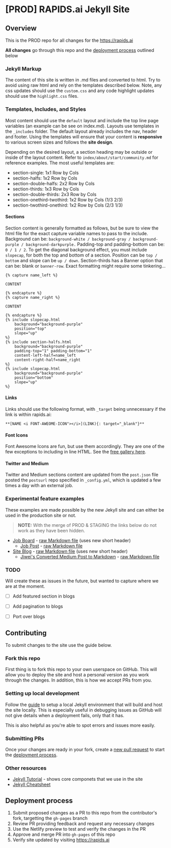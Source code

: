 # [PROD] RAPIDS.ai Jekyll Site

## Overview

This is the PROD repo for all changes for the https://rapids.ai

**All changes** go through this repo and the [deployment process](#deployment-process) outlined below

### Jekyll Markup

The content of this site is written in .md files and converted to html. Try to avoid using raw html and rely on the templates described below. Note, any css updates should use the `custom.css` and any code highlight updates should use the `highlight.css` files. 

### Templates, Includes, and Styles

Most content should use the `default` layout and include the top line page variables (an example can be see on index.md). Layouts use templates in the `_includes` folder. The default layout already includes the nav, header and footer. Using the templates will ensure that your content is **responsive** to various screen sizes and follows the **site design**.

Depending on the desired layout, a section heading may be outside or inside of the layout content. Refer to `index/about/start/community.md` for reference examples. The most useful templates are:

* section-single: 1x1 Row by Cols
* section-halfs: 1x2 Row by Cols
* section-double-halfs: 2x2 Row by Cols
* section-thirds: 1x3 Row by Cols
* section-double-thirds: 2x3 Row by Cols
* section-onethird-twothird: 1x2 Row by Cols (1/3 2/3)
* section-twothird-onethird: 1x2 Row by Cols (2/3 1/3)

#### Sections
Section content is generally formatted as follows, but be sure to view the html file for the exact capture variable names to pass to the include. Background can be: `background-white / background-gray / background-purple / background-darkpurple.` Padding-top and padding-bottom can be: `0 / 1 / 2`. To get the diagonal background effect, you must include `slopecap`, for both the top and bottom of a section. Position can be `top / bottom` and slope can be `up / down`. Section-thirds has a Banner option that can be: blank or `banner-row`. Exact formatting might require some tinkering...

```
{% capture name_left %}

CONTENT

{% endcapture %}
{% capture name_right %}

CONTENT

{% endcapture %}
{% include slopecap.html 
    background="background-purple" 
    position="top" 
    slope="up" 
%}
{% include section-halfs.html 
    background="background-purple" 
    padding-top="1" padding-bottom="1" 
    content-left-half=name_left 
    content-right-half=name_right 
%} 
{% include slopecap.html 
    background="background-purple" 
    position="bottom" 
    slope="up" 
%}

```
#### Links
Links should use the following format, with `_target` being unnecessary if the link is within rapids.ai: 
```
**[NAME <i FONT-AWEOME-ICON"></i>](LINK){: target="_blank"}**
```

#### Font Icons
Font Awesome Icons are fun, but use them accordingly. They are one of the few exceptions to including in line HTML. See the [free gallery here](https://fontawesome.com/icons?d=gallery&m=free).

#### Twitter and Medium 
Twitter and Medium sections content are updated from the `post.json` file posted the `postsurl` repo specified in `_config.yml`, which is updated a few times a day with an external job. 


### Experimental feature examples

These examples are made possible by the new Jekyll site and can either be used in the production site or not.

>**NOTE:** With the merge of PROD & STAGING the links below do not work as they have been hidden.

- [Job Board](https://rapidsai.github.io/rapids.ai/jobs.html) - [raw Markdown file](/jobs.md) (uses new short header)
  - [Job Post](https://rapidsai.github.io/rapids.ai/job/2019/01/01/c-developers.html) - [raw Markdown file](/_posts/2019-01-01-c-developers.md)
- [Site Blog](https://rapidsai.github.io/rapids.ai/blog.html) - [raw Markdown file](/blog.md) (uses new short header)
  - [Jiwei's Converted Medium Post to Markdown](https://rapidsai.github.io/rapids.ai/blog/2019/01/15/make-sense-of-the-universe-with-rapids-ai.html) - [raw Markdown file](/_posts/2019-01-15-make-sense-of-the-universe-with-rapids-ai.md)

### TODO

Will create these as issues in the future, but wanted to capture where we are at the moment.

- [ ] Add featured section in blogs
- [ ] Add pagination to blogs
- [ ] Port over blogs


## Contributing

To submit changes to the site use the guide below.

### Fork this repo

First thing is to fork this repo to your own userspace on GitHub. This will allow you to deploy the site and host a personal version as you work through the changes. In addition, this is how we accept PRs from you.

### Setting up local development

Follow the [guide](https://help.github.com/articles/setting-up-your-github-pages-site-locally-with-jekyll/) to setup a local Jekyll environment that will build and host the site locally. This is especially useful in debugging issues as GitHub will not give details when a deployment fails, only that it has.

This is also helpful as you're able to spot errors and issues more easily.

### Submitting PRs

Once your changes are ready in your fork, create a [new pull request](https://github.com/rapidsai/rapids.ai/compare) to start the [deployment process](#deployment-process).

### Other resources

- [Jekyll Tutorial](https://jekyllrb.com/docs/step-by-step/01-setup/) - shows core componets that we use in the site
- [Jekyll Cheatsheet](https://learn.cloudcannon.com/jekyll-cheat-sheet/)

## Deployment process

1. Submit proposed changes as a PR to this repo from the contributor's fork, targetting the `gh-pages` branch
2. Review PR providing feedback and request any necessary changes
3. Use the Netlify preview to test and verify the changes in the PR
4. Approve and merge PR into `gh-pages` of this repo
4. Verify site updated by visiting https://rapids.ai
